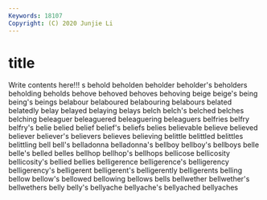 ```yaml
---
Keywords: 18107
Copyright: (C) 2020 Junjie Li
---
```


# title

Write contents here!!!
s 
behold
beholden 
beholder 
beholder's 
beholders 
beholding 
beholds 
behove 
behoved 
behoves 
behoving
beige 
beige's 
being 
being's 
beings 
belabour 
belaboured 
belabouring 
belabours 
belated
belatedly 
belay 
belayed 
belaying 
belays 
belch 
belch's 
belched 
belches 
belching
beleaguer 
beleaguered 
beleaguering 
beleaguers 
belfries 
belfry 
belfry's 
belie 
belied 
belief
belief's 
beliefs 
belies 
believable 
believe 
believed 
believer 
believer's 
believers 
believes
believing 
belittle 
belittled 
belittles 
belittling 
bell 
bell's 
belladonna 
belladonna's 
bellboy
bellboy's 
bellboys 
belle 
belle's 
belled 
belles 
bellhop 
bellhop's 
bellhops 
bellicose
bellicosity 
bellicosity's 
bellied 
bellies 
belligerence 
belligerence's 
belligerency 
belligerency's 
belligerent 
belligerent's
belligerently 
belligerents 
belling 
bellow 
bellow's 
bellowed 
bellowing 
bellows 
bells 
bellwether
bellwether's 
bellwethers 
belly 
belly's 
bellyache 
bellyache's 
bellyached 
bellyaches 
